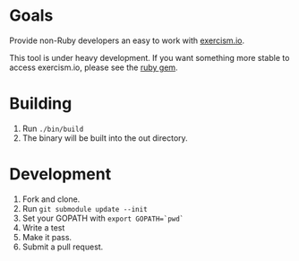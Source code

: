 Goals
===========

Provide non-Ruby developers an easy to work with [exercism.io](http://exercism.io).

This tool is under heavy development. If you want something more stable to access exercism.io, please
see the [ruby gem](https://github.com/kytrinyx/exercism).

Building
========
1. Run ```./bin/build```
1. The binary will be built into the out directory.

Development
===========

1. Fork and clone.
1. Run ```git submodule update --init```
1. Set your GOPATH with ```export GOPATH=`pwd` ```    
1. Write a test
1. Make it pass.
1. Submit a pull request.
